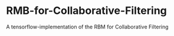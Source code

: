 # RMB-for-Collaborative-Filtering
A tensorflow-implementation of the RBM for Collaborative Filtering
